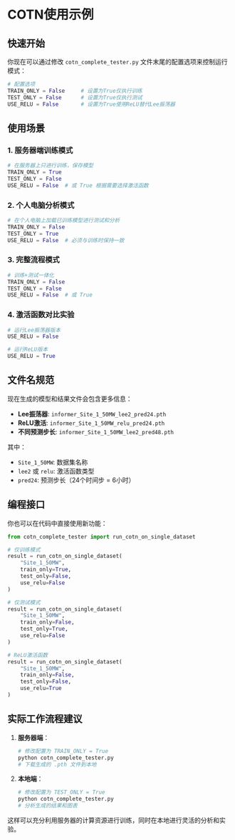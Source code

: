 # COTN使用示例

## 快速开始

你现在可以通过修改 `cotn_complete_tester.py` 文件末尾的配置选项来控制运行模式：

```python
# 配置选项
TRAIN_ONLY = False     # 设置为True仅执行训练
TEST_ONLY = False      # 设置为True仅执行测试  
USE_RELU = False       # 设置为True使用ReLU替代Lee振荡器
```

## 使用场景

### 1. 服务器端训练模式
```python
# 在服务器上只进行训练，保存模型
TRAIN_ONLY = True
TEST_ONLY = False
USE_RELU = False  # 或 True 根据需要选择激活函数
```

### 2. 个人电脑分析模式
```python
# 在个人电脑上加载已训练模型进行测试和分析
TRAIN_ONLY = False
TEST_ONLY = True
USE_RELU = False  # 必须与训练时保持一致
```

### 3. 完整流程模式
```python
# 训练+测试一体化
TRAIN_ONLY = False
TEST_ONLY = False
USE_RELU = False  # 或 True
```

### 4. 激活函数对比实验
```python
# 运行Lee振荡器版本
USE_RELU = False

# 运行ReLU版本
USE_RELU = True
```

## 文件名规范

现在生成的模型和结果文件会包含更多信息：

- **Lee振荡器**: `informer_Site_1_50MW_lee2_pred24.pth`
- **ReLU激活**: `informer_Site_1_50MW_relu_pred24.pth`
- **不同预测步长**: `informer_Site_1_50MW_lee2_pred48.pth`

其中：
- `Site_1_50MW`: 数据集名称
- `lee2` 或 `relu`: 激活函数类型
- `pred24`: 预测步长（24个时间步 = 6小时）

## 编程接口

你也可以在代码中直接使用新功能：

```python
from cotn_complete_tester import run_cotn_on_single_dataset

# 仅训练模式
result = run_cotn_on_single_dataset(
    "Site_1_50MW", 
    train_only=True, 
    test_only=False, 
    use_relu=False
)

# 仅测试模式
result = run_cotn_on_single_dataset(
    "Site_1_50MW", 
    train_only=False, 
    test_only=True, 
    use_relu=False
)

# ReLU激活函数
result = run_cotn_on_single_dataset(
    "Site_1_50MW", 
    train_only=False, 
    test_only=False, 
    use_relu=True
)
```

## 实际工作流程建议

1. **服务器端**：
   ```bash
   # 修改配置为 TRAIN_ONLY = True
   python cotn_complete_tester.py
   # 下载生成的 .pth 文件到本地
   ```

2. **本地端**：
   ```bash
   # 修改配置为 TEST_ONLY = True  
   python cotn_complete_tester.py
   # 分析生成的结果和图表
   ```

这样可以充分利用服务器的计算资源进行训练，同时在本地进行灵活的分析和实验。